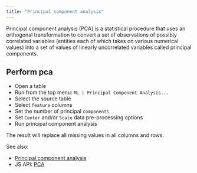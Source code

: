 ```yaml
---
title: "Principal component analysis"
---
```


Principal component analysis (PCA) is a statistical procedure that uses an orthogonal transformation to convert a set of
observations of possibly correlated variables
(entities each of which takes on various numerical values) into a set of values of linearly uncorrelated variables
called principal components.

## Perform pca

* Open a table
* Run from the top menu: `ML | Principal Component Analysis...`
* Select the source table
* Select `feature` columns
* Set the number of principal `components`
* Set `Center` and/or `Scale` data pre-processing options
* Run principal component analysis

The result will replace all missing values in all columns and rows.

See also:

* [Principal component analysis](https://en.wikipedia.org/wiki/Principal_component_analysis)
* JS API: [PCA](https://public.datagrok.ai/js/samples/domains/data-science/pca)

